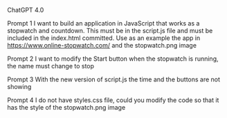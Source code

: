 ChatGPT 4.0

Prompt 1
I want to build an application in JavaScript that works as a stopwatch and countdown. This must be in the script.js file and must be included in the index.html committed. 
Use as an example the app in https://www.online-stopwatch.com/ and the stopwatch.png image

Prompt 2
I want to modify the Start button when the stopwatch is running, the name must change to stop

Prompt 3
With the new version of script.js the time and the buttons are not showing

Prompt 4
I do not have styles.css file, could you modify the code so that it has the style of the stopwatch.png image 